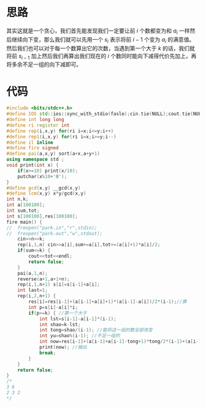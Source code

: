 # 思路
其实这就是一个贪心，我们首先能发现我们一定要让前 $i$ 个数都变为和 $a_i$ 一样然后继续向下变，那么我们就可以先用一个 $s_i$ 表示将前 $i-1$ 个变为 $a_i$ 的满意值。然后我们也可以对于每一个数算出它的次数，当遇到第一个大于 $k$ 的话，我们就将前 $s_{i-1}$ 加上然后我们再算出我们现在的 $i$ 个数同时能向下减得代价先加上，再将多余不足一组的向下减即可。
# 代码
```cpp
#include <bits/stdc++.h>
#define IOS std::ios::sync_with_stdio(fasle);cin.tie(NULL);cout.tie(NULL)
#define int long long
#define ri register int
#define rep(i,x,y) for(ri i=x;i<=y;i++)
#define rep1(i,x,y) for(ri i=x;i>=y;i--)
#define il inline
#define fire signed
#define pai(a,x,y) sort(a+x,a+y+1)
using namespace std ;
void print(int x) {
	if(x>=10) print(x/10);
	putchar(x%10+'0');
}
#define gcd(x,y) __gcd(x,y)
#define lcm(x,y) x*y/gcd(x,y)
int n,k;
int a[100100];
int sum,tot;
int s[100100],res[100100];
fire main() {
//	freopen("park.in","r",stdin);
//	freopen("park.out","w",stdout);
	cin>>n>>k;
	rep(i,1,n) cin>>a[i],sum+=a[i],tot+=(a[i]+1)*a[i]/2;
	if(sum<=k) {
		cout<<tot<<endl;
		return false;
	}
	pai(a,1,n);
	reverse(a+1,a+1+n);
	rep(i,1,n+1) s[i]=s[i-1]+a[i];
	int last=1;
	rep(i,2,n+1) {
		res[i]=res[i-1]+(a[i-1]+a[i]+1)*(a[i-1]-a[i])/2*(i-1);//算
		int p=s[i]-a[i]*i;
		if(p>=k) { //第一个大于
			int lst=s[i-1]-a[i-1]*(i-1);
			int shao=k-lst;
			int tong=shao/(i-1); //能将这一组的数全部改变
			int yu=shao%(i-1); //不足一组的
			int now=res[i-1]+(a[i-1]+a[i-1]-tong+1)*tong/2*(i-1)+(a[i-1]-tong)*yu;
			print(now); //输出
			break;
		}
	}
	return false;
}
/*
3 6
2 3 2
*/
```